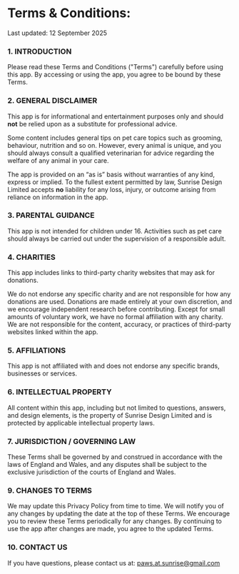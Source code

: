 # Terms & Conditions:

Last updated: 12 September 2025

### 1. INTRODUCTION

Please read these Terms and Conditions ("Terms") carefully before using this app. By accessing or using the app, you agree to be bound by these Terms.

### 2. GENERAL DISCLAIMER

This app is for informational and entertainment purposes only and should **not** be relied upon as a substitute for professional advice.

Some content includes general tips on pet care topics such as grooming, behaviour, nutrition and so on. 
However, every animal is unique, and you should always consult a qualified veterinarian for advice regarding the welfare of any animal in your care.

The app is provided on an “as is” basis without warranties of any kind, express or implied. To the fullest extent permitted by law, Sunrise Design Limited accepts **no** liability for any loss, injury, or outcome arising from reliance on information in the app.

### 3. PARENTAL GUIDANCE

This app is not intended for children under 16. Activities such as pet care should always be carried out under the supervision of a responsible adult.

### 4. CHARITIES

This app includes links to third-party charity websites that may ask for donations.

We do not endorse any specific charity and are not responsible for how any donations are used.
Donations are made entirely at your own discretion, and we encourage independent research before contributing.
Except for small amounts of voluntary work, we have no formal affiliation with any charity.
We are not responsible for the content, accuracy, or practices of third-party websites linked within the app.

### 5. AFFILIATIONS

This app is not affiliated with and does not endorse any specific brands, businesses or services.

### 6. INTELLECTUAL PROPERTY

All content within this app, including but not limited to questions, answers, and design elements, is the property of Sunrise Design Limited and is protected by applicable intellectual property laws.

### 7. JURISDICTION / GOVERNING LAW 

These Terms shall be governed by and construed in accordance with the laws of England and Wales, and any disputes shall be subject to the exclusive jurisdiction of the courts of England and Wales.

### 9. CHANGES TO TERMS

We may update this Privacy Policy from time to time. We will notify you of any changes by updating the date at the top of these Terms. We encourage you to review these Terms periodically for any changes. By continuing to use the app after changes are made, you agree to the updated Terms.

### 10. CONTACT US

If you have questions, please contact us at: paws.at.sunrise@gmail.com

